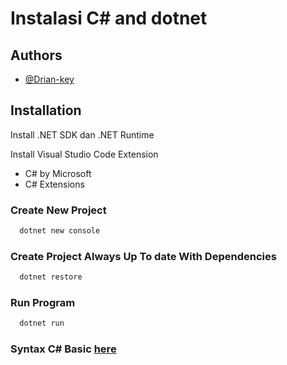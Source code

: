 # Instalasi C# and dotnet

## Authors

- [@Drian-key](https://www.github.com/Drian-key)

## Installation

Install .NET SDK dan .NET Runtime

Install Visual Studio Code Extension

- C# by Microsoft
- C# Extensions

### Create New Project

```bash
  dotnet new console
```

### Create Project Always Up To date With Dependencies

```bash
  dotnet restore
```

### Run Program

```bash
  dotnet run
```

### Syntax C# Basic [here](https://github.com/Drian-key/learn-csharp-dotnet/blob/main/basic-syntax/readme.md)
